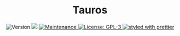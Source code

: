 <h1 align="center">Tauros</h1>

<div align="center">
    <img alt="Version" src="https://img.shields.io/badge/version-2.0.0-blue.svg?cacheSeconds=2592000" />
    <img src="https://img.shields.io/badge/node-%3E%3D16.6.0-blue.svg" />
    <a href="https://github.com/Vitagliano/Tauros/graphs/commit-activity" target="_blank">
        <img alt="Maintenance" src="https://img.shields.io/badge/maintained-no-red.svg" />
    </a>
    <a href="https://github.com/Vitagliano/Tauros/blob/master/LICENSE" target="_blank">
        <img alt="License: GPL-3" src="https://img.shields.io/github/license/Vitagliano/Tauros" />
    </a>
    <a href="https://github.com/prettier/prettier" target="_blank"><img
            src="https://img.shields.io/badge/styled_with-prettier-ff69b4.svg" alt="styled with prettier" /></a>
</div>
